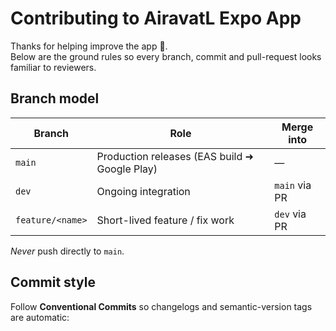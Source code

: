 # Contributing to AiravatL Expo App

Thanks for helping improve the app 🚚.  
Below are the ground rules so every branch, commit and pull-request looks familiar to reviewers.

## Branch model

| Branch           | Role                                          | Merge into    |
| ---------------- | --------------------------------------------- | ------------- |
| `main`           | Production releases (EAS build ➜ Google Play) | —             |
| `dev`            | Ongoing integration                           | `main` via PR |
| `feature/<name>` | Short-lived feature / fix work                | `dev` via PR  |

_Never_ push directly to `main`.

## Commit style

Follow **Conventional Commits** so changelogs and semantic-version tags are automatic:
